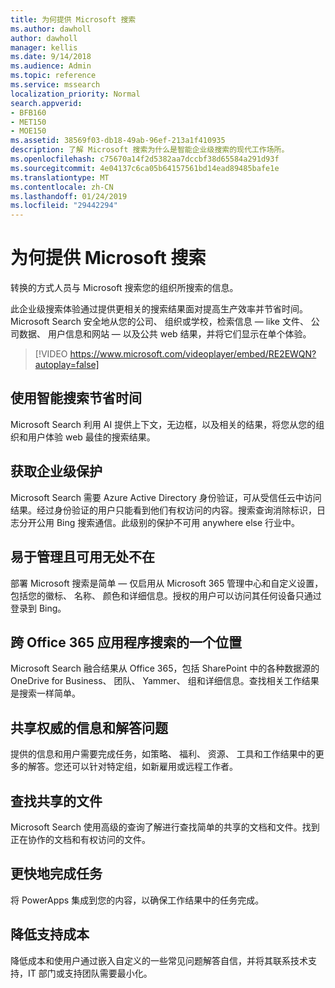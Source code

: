 ```yaml
---
title: 为何提供 Microsoft 搜索
ms.author: dawholl
author: dawholl
manager: kellis
ms.date: 9/14/2018
ms.audience: Admin
ms.topic: reference
ms.service: mssearch
localization_priority: Normal
search.appverid:
- BFB160
- MET150
- MOE150
ms.assetid: 38569f03-db18-49ab-96ef-213a1f410935
description: 了解 Microsoft 搜索为什么是智能企业级搜索的现代工作场所。
ms.openlocfilehash: c75670a14f2d5382aa7dccbf38d65584a291d93f
ms.sourcegitcommit: 4e04137c6ca05b64157561bd14ead89485bafe1e
ms.translationtype: MT
ms.contentlocale: zh-CN
ms.lasthandoff: 01/24/2019
ms.locfileid: "29442294"
---
```

# <a name="why-microsoft-search"></a>为何提供 Microsoft 搜索

转换的方式人员与 Microsoft 搜索您的组织所搜索的信息。 
  
此企业级搜索体验通过提供更相关的搜索结果面对提高生产效率并节省时间。Microsoft Search 安全地从您的公司、 组织或学校，检索信息 — like 文件、 公司数据、 用户信息和网站 — 以及公共 web 结果，并将它们显示在单个体验。

> [!VIDEO https://www.microsoft.com/videoplayer/embed/RE2EWQN?autoplay=false]
  
## <a name="save-time-with-intelligent-search"></a>使用智能搜索节省时间

Microsoft Search 利用 AI 提供上下文，无边框，以及相关的结果，将您从您的组织和用户体验 web 最佳的搜索结果。
  
## <a name="get-enterprise-grade-protection"></a>获取企业级保护

Microsoft Search 需要 Azure Active Directory 身份验证，可从受信任云中访问结果。经过身份验证的用户只能看到他们有权访问的内容。搜索查询消除标识，日志分开公用 Bing 搜索通信。此级别的保护不可用 anywhere else 行业中。
  
## <a name="easy-to-administer-and-available-everywhere"></a>易于管理且可用无处不在

部署 Microsoft 搜索是简单 — 仅启用从 Microsoft 365 管理中心和自定义设置，包括您的徽标、 名称、 颜色和详细信息。授权的用户可以访问其任何设备只通过登录到 Bing。
  
## <a name="one-place-to-search-across-office-365-apps"></a>跨 Office 365 应用程序搜索的一个位置

Microsoft Search 融合结果从 Office 365，包括 SharePoint 中的各种数据源的 OneDrive for Business、 团队、 Yammer、 组和详细信息。查找相关工作结果是搜索一样简单。
  
## <a name="share-authoritative-information-and-answer-questions"></a>共享权威的信息和解答问题

提供的信息和用户需要完成任务，如策略、 福利、 资源、 工具和工作结果中的更多的解答。您还可以针对特定组，如新雇用或远程工作者。
  
## <a name="find-shared-files"></a>查找共享的文件

Microsoft Search 使用高级的查询了解进行查找简单的共享的文档和文件。找到正在协作的文档和有权访问的文件。 
  
## <a name="complete-tasks-faster"></a>更快地完成任务

将 PowerApps 集成到您的内容，以确保工作结果中的任务完成。
  
## <a name="reduce-support-costs"></a>降低支持成本

降低成本和使用户通过嵌入自定义的一些常见问题解答自信，并将其联系技术支持，IT 部门或支持团队需要最小化。
  

